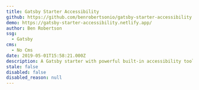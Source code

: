 ```yaml
---
title: Gatsby Starter Accessibility
github: https://github.com/benrobertsonio/gatsby-starter-accessibility
demo: https://gatsby-starter-accessibility.netlify.app/
author: Ben Robertson
ssg:
  - Gatsby
cms:
  - No Cms
date: 2019-05-01T15:58:21.000Z
description: A Gatsby starter with powerful built-in accessibility tools.
stale: false
disabled: false
disabled_reason: null
---
```

